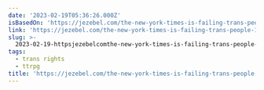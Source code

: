 ```yaml
---
date: '2023-02-19T05:36:26.000Z'
isBasedOn: 'https://jezebel.com/the-new-york-times-is-failing-trans-people-1850122741'
link: 'https://jezebel.com/the-new-york-times-is-failing-trans-people-1850122741'
slug: >-
  2023-02-19-httpsjezebelcomthe-new-york-times-is-failing-trans-people-1850122741
tags:
  - trans rights
  - ttrpg
title: 'https://jezebel.com/the-new-york-times-is-failing-trans-people-1850122741'
---
```


